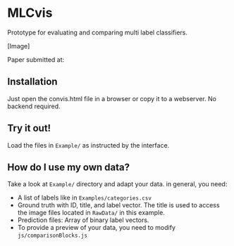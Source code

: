 # MLCvis
Prototype for evaluating and comparing multi label classifiers.

[Image]

Paper submitted at:

## Installation
Just open the convis.html file in a browser or copy it to a webserver. No backend required.

## Try it out!
Load the files in `Example/` as instructed by the interface.

## How do I use my own data?
Take a look at `Example/` directory and adapt your data. in general, you need:
* A list of labels like in `Examples/categories.csv`
* Ground truth with ID, title, and label vector. The title is used to access the image files located in `RawData/` in this example.
* Prediction files: Array of binary label vectors.
* To provide a preview of your data, you need to modify `js/comparisonBlocks.js`

